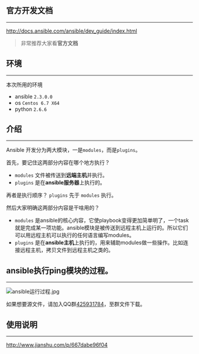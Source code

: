 ## 官方开发文档
----
http://docs.ansible.com/ansible/dev_guide/index.html

> 非常推荐大家看**官方文档**

## 环境
----
本次所用的环境
- ansible `2.3.0.0`
- os `Centos 6.7 X64`
- python `2.6.6`

## 介绍
----
Ansible 开发分为两大模块，一是`modules`，而是`plugins`。

首先，要记住这两部分内容在哪个地方执行？
- `modules` 文件被传送到**远端主机**并执行。
- `plugins` 是在**ansible服务器**上执行的。

再者是执行顺序？
`plugins` 先于 `modules` 执行。

然后大家明确这两部分内容是干啥用的？
- `modules` 是ansible的核心内容，它使playbook变得更加简单明了，一个task就是完成某一项功能。ansible模块是被传送到远程主机上运行的。所以它们可以用远程主机可以执行的任何语言编写modules。
- `plugins` 是在**ansible主机**上执行的，用来辅助modules做一些操作。比如连接远程主机，拷贝文件到远程主机之类的。


## ansible执行ping模块的过程。
----
![ansible运行过程.jpg](https://raw.githubusercontent.com/kuailemy123/Ansible-dev/master/ansible运行过程.jpg)

如果想要源文件，请加入QQ群[425931784](http://shang.qq.com/wpa/qunwpa?idkey=47638ae0b21fc2b1e714939524706b1fc405bc04cbd9426a8bcc9ed3d0c83954)，至群文件下载。


## 使用说明
---

http://www.jianshu.com/p/667dabe96f04